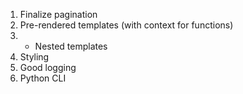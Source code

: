1. Finalize pagination
2. Pre-rendered templates (with context for functions)
2. - Nested templates
3. Styling
4. Good logging
5. Python CLI
